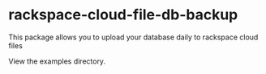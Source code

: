 rackspace-cloud-file-db-backup
==============================

This package allows you to upload your database daily to rackspace cloud files

View the examples directory.
